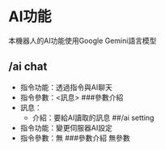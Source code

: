 # AI功能
本機器人的AI功能使用Google Gemini語言模型
## /ai chat
- 指令功能：透過指令與AI聊天
- 指令參數：<訊息>
###參數介紹
- 訊息：
	- 介紹：要給AI讀取的訊息
##/ai setting
- 指令功能：變更伺服器AI設定
- 指令參數：無
###參數介紹
無參數